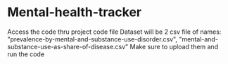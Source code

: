 # Mental-health-tracker
Access the code thru project code file
Dataset will be 2 csv file of names: "prevalence-by-mental-and-substance-use-disorder.csv", "mental-and-substance-use-as-share-of-disease.csv"
Make sure to upload them and run the code
